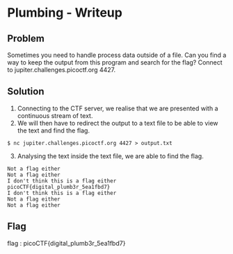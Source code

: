 # Plumbing - Writeup

## Problem
Sometimes you need to handle process data outside of a file. Can you find a way to keep the output from this program and search for the flag? Connect to jupiter.challenges.picoctf.org 4427.

## Solution
1. Connecting to the CTF server, we realise that we are presented with a continuous stream of text. 
2. We will then have to redirect the output to a text file to be able to view the text and find the flag.
```code
$ nc jupiter.challenges.picoctf.org 4427 > output.txt
```
3. Analysing the text inside the text file, we are able to find the flag.
```code
Not a flag either
Not a flag either
I don't think this is a flag either
picoCTF{digital_plumb3r_5ea1fbd7}
I don't think this is a flag either
Not a flag either
Not a flag either
```

## Flag
flag : picoCTF{digital_plumb3r_5ea1fbd7}
